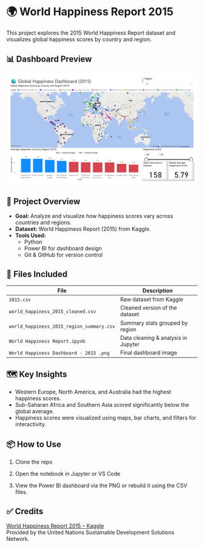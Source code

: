 # 🌍 World Happiness Report 2015

This project explores the 2015 World Happiness Report dataset and visualizes global happiness scores by country and region.

## 📊 Dashboard Preview

![Dashboard](World%20Happiness%20Dashboard%20-%202015%20.png)

## 🧠 Project Overview

- **Goal:** Analyze and visualize how happiness scores vary across countries and regions.
- **Dataset:** World Happiness Report (2015) from Kaggle.
- **Tools Used:** 
  - Python
  - Power BI for dashboard design
  - Git & GitHub for version control

## 📁 Files Included

| File | Description |
|------|-------------|
| `2015.csv` | Raw dataset from Kaggle |
| `world_happiness_2015_cleaned.csv` | Cleaned version of the dataset |
| `world_happiness_2015_region_summary.csv` | Summary stats grouped by region |
| `World Happiness Report.ipynb` | Data cleaning & analysis in Jupyter |
| `World Happiness Dashboard - 2015 .png` | Final dashboard image |

## 🗺️ Key Insights

- Western Europe, North America, and Australia had the highest happiness scores.
- Sub-Saharan Africa and Southern Asia scored significantly below the global average.
- Happiness scores were visualized using maps, bar charts, and filters for interactivity.

## 📦 How to Use

1. Clone the repo  

2. Open the notebook in Jupyter or VS Code  

3. View the Power BI dashboard via the PNG or rebuild it using the CSV files.

## ✅ Credits

[World Happiness Report 2015 – Kaggle](https://www.kaggle.com/datasets/unsdsn/world-happiness)  
Provided by the United Nations Sustainable Development Solutions Network.
